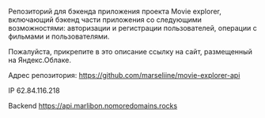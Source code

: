 Репозиторий для бэкенда приложения проекта Movie explorer, включающий бэкенд части приложения со следующими возможностями: авторизации и регистрации пользователей, операции с фильмами и пользователями.

Пожалуйста, прикрепите в это описание ссылку на сайт, размещенный на Яндекс.Облаке.

Адрес репозитория: https://github.com/marseliine/movie-explorer-api

IP 62.84.116.218

Backend https://api.marlibon.nomoredomains.rocks
